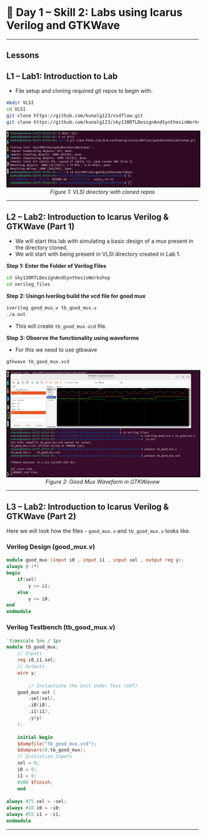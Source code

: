 # 🔹 Day 1 – Skill 2: Labs using Icarus Verilog and GTKWave

---

## Lessons

## L1 – Lab1: Introduction to Lab

- File setup and cloning required git repos to begin with.

````bash
mkdir VLSI
cd VLSI
git clone https://github.com/kunalg123/vsdflow.git
git clone https://github.com/kunalg123/sky130RTLDesignAndSynthesisWorkshop.git
````

<p align="center">
  <img src="../W1_images/VLSI_dir.png" alt="Snapshot of VLSI Directory" width="600" style="border:2px solid black;"/>
  <br/>
  <em>Figure 1: VLSI directory with cloned repos</em>
</p>

---

## L2 – Lab2: Introduction to Icarus Verilog & GTKWave (Part 1)

- We will start this lab with simulating a basic design of a mux present in the directory cloned.
- We will start with being present in VLSI directory created in Lab 1.

**Step 1: Enter the Folder of Verilog Files**

````bash
cd sky130RTLDesignAndSynthesisWorkshop
cd verilog_files
````

**Step 2: Usingn Iverilog build the vcd file for good mux**

````bash
iverilog good_mux.v tb_good_mux.v
./a.out
````
- This will create `tb_good_mux.vcd` file.

**Step 3: Observe the functionality using waveforms**
- For this we need to use gtkwave

````bash
gtkwave tb_good_mux.vcd
````

<p align="center">
  <img src="../W1_images/good_mux_waveform.png" alt="O4 and Applications" width="600" style="border:2px solid black;"/>
  <br/>
  <em>Figure 2: Good Mux Waveform in GTKWavew</em>
</p>

---

## L3 – Lab2: Introduction to Icarus Verilog & GTKWave (Part 2)

Here we will look how the files - `good_mux.v` and `tb_good_mux.v` looks like.

### Verilog Design (good_mux.v)

````verilog
module good_mux (input i0 , input i1 , input sel , output reg y);
always @ (*)
begin
	if(sel)
		y <= i1;
	else 
		y <= i0;
end
endmodule
````

### Verilog Testbench (tb_good_mux.v)

````verilog
`timescale 1ns / 1ps
module tb_good_mux;
	// Inputs
	reg i0,i1,sel;
	// Outputs
	wire y;

        // Instantiate the Unit Under Test (UUT)
	good_mux uut (
		.sel(sel),
		.i0(i0),
		.i1(i1),
		.y(y)
	);

	initial begin
	$dumpfile("tb_good_mux.vcd");
	$dumpvars(0,tb_good_mux);
	// Initialize Inputs
	sel = 0;
	i0 = 0;
	i1 = 0;
	#300 $finish;
	end

always #75 sel = ~sel;
always #10 i0 = ~i0;
always #55 i1 = ~i1;
endmodule
````

---
